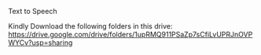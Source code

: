 Text to Speech

Kindly Download the following folders in this drive: https://drive.google.com/drive/folders/1upRMQ911PSaZp7sCfiLvUPRJnOVPWYCv?usp=sharing
